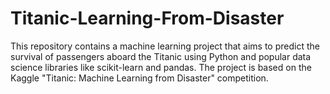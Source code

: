 # Titanic-Learning-From-Disaster
This repository contains a machine learning project that aims to predict the survival of passengers aboard the Titanic using Python and popular data science libraries like scikit-learn and pandas. The project is based on the Kaggle "Titanic: Machine Learning from Disaster" competition.
